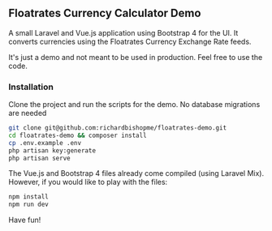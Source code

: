 ## Floatrates Currency Calculator Demo

A small Laravel and Vue.js application using Bootstrap 4 for the UI. It converts currencies using the Floatrates Currency Exchange Rate feeds.

It's just a demo and not meant to be used in production. Feel free to use the code.

### Installation

Clone the project and run the scripts for the demo. No database migrations are needed

```bash
git clone git@github.com:richardbishopme/floatrates-demo.git
cd floatrates-demo && composer install
cp .env.example .env
php artisan key:generate
php artisan serve
```

The Vue.js and Bootstrap 4 files already come compiled (using Laravel Mix). However, if you would like to play with the files:

```bash
npm install
npm run dev
```
Have fun!